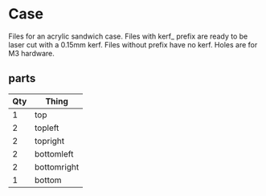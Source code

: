 # Case

Files for an acrylic sandwich case. Files with kerf_ prefix are ready to be laser cut with a 0.15mm kerf. Files without prefix have no kerf. Holes are for M3 hardware.

## parts

| Qty | Thing |
|---|---|
| 1 | top |
| 2 | topleft |
| 2 | topright |
| 2 | bottomleft |
| 2 | bottomright |
| 1 | bottom |
